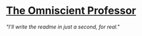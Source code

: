 # [The Omniscient Professor](https://magnusjmj.github.io/APME/miniex9)
*"I'll write the readme in just a second, for real."*
